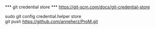 *** git credential store ***
https://git-scm.com/docs/git-credential-store  

sudo git config credential.helper store  
git push https://github.com/anneherz/ProM.git  

